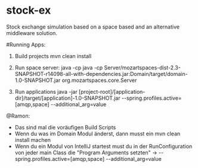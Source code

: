 # stock-ex
Stock exchange simulation based on a space based and an alternative middleware solution.

#Running Apps:

1. Build projects
mvn clean install

2. Run space server:
java -cp java -cp Server/mozartspaces-dist-2.3-SNAPSHOT-r14098-all-with-dependencies.jar:Domain/target/domain-1.0-SNAPSHOT.jar org.mozartspaces.core.Server

3. Run applications
java -jar [project-root]/[application-dir]/target/[application]-1.0-SNAPSHOT.jar --spring.profiles.active=[amqp,space] --additional_arg=value

@Ramon:
- Das sind mal die voräufigen Build Scripts
- Wenn du was im Domain Modul änderst, dann musst ein mvn clean install machen
- Wenn du ein Modul von IntelliJ startest must du in der RunConfiguration von jeder main Class die "Program Arguments setzten" -> --spring.profiles.active=[amqp,space] --additional_arg=value